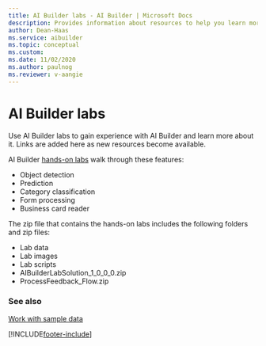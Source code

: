 ```yaml
---
title: AI Builder labs - AI Builder | Microsoft Docs
description: Provides information about resources to help you learn more about AI Builder 
author: Dean-Haas
ms.service: aibuilder
ms.topic: conceptual
ms.custom:
ms.date: 11/02/2020
ms.author: paulnog
ms.reviewer: v-aangie
---
```


# AI Builder labs

Use AI Builder labs to gain experience with AI Builder and learn more about it. Links are added here as new resources become available.

AI Builder [hands-on labs](https://go.microsoft.com/fwlink/?linkid=2103171) walk through these features:

- Object detection
- Prediction
- Category classification
- Form processing
- Business card reader

The zip file that contains the hands-on labs includes the following folders and zip files:

- Lab data
- Lab images
- Lab scripts
- AIBuilderLabSolution_1_0_0_0.zip
- ProcessFeedback_Flow.zip

### See also

[Work with sample data](samples.md)


[!INCLUDE[footer-include](includes/footer-banner.md)]